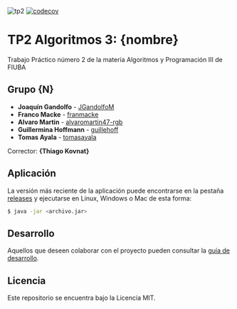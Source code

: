 ![tp2](https://github.com/fiuba/algo3_proyecto_base_tp2/actions/workflows/build.yml/badge.svg) [![codecov](https://codecov.io/gh/fiuba/algo3_proyecto_base_tp2/branch/master/graph/badge.svg)](https://codecov.io/gh/fiuba/algo3_proyecto_base_tp2)

# TP2 Algoritmos 3: {nombre}

Trabajo Práctico número 2 de la materia Algoritmos y Programación III de FIUBA

## Grupo {N}

* **Joaquín Gandolfo** - [JGandolfoM](https://github.com/JGandolfoM)
* **Franco Macke** - [franmacke](https://github.com/franmacke)
* **Alvaro Martin** - [alvaromartin47-rgb](https://github.com/alvaromartin47-rgb)
* **Guillermina Hoffmann** - [guillehoff](https://github.com/guillehoff)
* **Tomas Ayala** - [tomasayala](https://github.com/tomasayala)

Corrector: **{Thiago Kovnat}**

## Aplicación

La versión más reciente de la aplicación puede encontrarse en la pestaña [releases](https://github.com/fiuba/algo3_proyecto_base_tp2/releases/latest) y ejecutarse en Linux, Windows o Mac de esta forma:

```bash
$ java -jar <archivo.jar>
```

## Desarrollo

Aquellos que deseen colaborar con el proyecto pueden consultar la [guía de desarrollo](./docs/Desarrollo.md).

## Licencia

Este repositorio se encuentra bajo la Licencia MIT.
